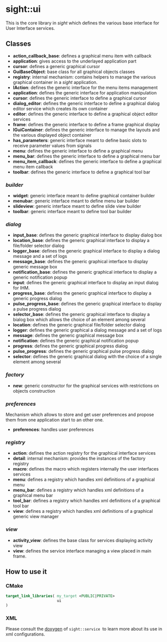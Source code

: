 # sight::ui

This is the core library in _sight_ which defines the various base interface for User Interface services.

## Classes

- **action_callback_base**: defines a graphical menu item with callback
- **application**: gives access to the underlayed application part
- **cursor**: defines a generic graphical cursor
- **GuiBaseObject**: base class for all graphical objects classes
- **registry**: internal mechanism: contains helpers to manage the various graphical container in a  _sight_ application.
- **IAction**: defines the generic interface for the menu items management
- **application**: defines the generic interface for application manipulation
- **cursor**: defines the generic interface to define a graphical cursor
- **dialog_editor**: defines the generic interface to define a graphical dialog editor service which creates its own container
- **editor**: defines the generic interface to define a graphical object editor services
- **frame**: defines the generic interface to define a frame graphical display
- **IGuiContainer**: defines the generic interface to manage the layouts and the various displayed object container
- **has_parameters**: generic interface meant to define basic slots to receive parameter values from signals
- **menu**: defines the generic interface to define a graphical menu
- **menu_bar**: defines the generic interface to define a graphical menu bar
- **menu_item_callback**: defines the generic interface to define a graphical menu item callback
- **toolbar**: defines the generic interface to define a graphical tool bar

### _builder_

- **widget**: generic interface meant to define graphical container builder
- **menubar**: generic interface meant to define menu bar builder
- **slideview**: generic interface meant to define slide view builder
- **toolbar**: generic interface meant to define tool bar builder

### _dialog_

- **input_base**: defines the generic graphical interface to display dialog box
- **location_base**: defines the generic graphical interface to display a file/folder selector dialog
- **logger_base**: defines the generic graphical interface to display a dialog message and a set of logs
- **message_base**: defines the generic graphical interface to display generic message box
- **notification_base**: defines the generic graphical interface to display a generic notification popup
- **input**: defines the generic graphical interface to display an input dialog for IHM.
- **progress_base**: defines the generic graphical interface to display a generic progress dialog
- **pulse_progress_base**: defines the generic graphical interface to display a pulse progress dialog
- **selector_base**: defines the generic graphical interface to display a bialog box which allows the choice of an element among several
- **location**: defines the generic graphical file/folder selector dialog
- **logger**: defines the generic graphical a dialog message and a set of logs
- **message**: defines the generic graphical message box
- **notification**: defines the generic graphical notification popup
- **progress**: defines the generic graphical progress dialog
- **pulse_progress**: defines the generic graphical pulse progress dialog
- **selector**: defines the generic graphical dialog with the choice of a single element among several

### _factory_

- **new**: generic constructor for the graphical services with restrictions on objects construction

### _preferences_

Mechanism which allows to store and get user preferences and propose them from one application start to an other one.

- **preferences**: handles user preferences

### _registry_

- **action**:  defines the action registry for the graphical interface services
- **detail**: internal mechanism: provides the instances of the factory registry
- **macro**: defines the macro which registers internally the user interfaces services
- **menu**: defines a registry which handles xml definitions of a graphical menu
- **menu_bar**: defines a registry which handles xml definitions of a graphical menu bar
- **tool_bar**: defines a registry which handles xml definitions of a graphical tool bar
- **view**: defines a registry which handles xml definitions of a graphical generic view manager


### _view_

- **activity_view**: defines the base class for services displaying activity view
- **view**: defines the service interface managing a view placed in main frame.

## How to use it

### CMake

```cmake
target_link_libraries( my_target <PUBLIC|PRIVATE>
                       ui
)
```

### XML

Please consult the [doxygen](https://sight.pages.ircad.fr/sight) of `sight::service `to learn more about its use in xml configurations.
